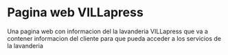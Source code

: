 # Pagina web VILLapress
Una pagina web con informacion del la lavanderia VILLapress que va a contener informacion del cliente para que pueda acceder a los servicios de la lavanderia
